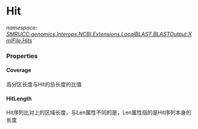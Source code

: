 ﻿# Hit
_namespace: [SMRUCC.genomics.Interops.NCBI.Extensions.LocalBLAST.BLASTOutput.XmlFile.Hits](./index.md)_






### Properties

#### Coverage
高分区长度与Hit的总长度的比值
#### HitLength
Hit序列比对上的区域长度，与Len属性不同的是，Len属性指的是Hit序列本身的长度
